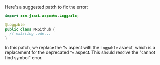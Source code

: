 Here's a suggested patch to fix the error:

```java
import com.jcabi.aspects.Loggable;

@Loggable
public class MkGithub {
  // existing code...
}
```

In this patch, we replace the `Tv` aspect with the `Loggable` aspect, which is a replacement for the deprecated `Tv` aspect. This should resolve the "cannot find symbol" error.